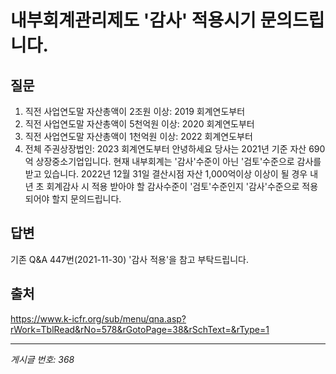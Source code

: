 # 내부회계관리제도 '감사' 적용시기 문의드립니다.

## 질문
1) 직전 사업연도말 자산총액이 2조원 이상: 2019 회계연도부터
2) 직전 사업연도말 자산총액이 5천억원 이상: 2020 회계연도부터
3) 직전 사업연도말 자산총액이 1천억원 이상: 2022 회계연도부터
4) 전체 주권상장법인: 2023 회계연도부터
안녕하세요 당사는 2021년 기준 자산 690억 상장중소기업입니다.
현재 내부회계는 '감사'수준이 아닌 '검토'수준으로 감사를 받고 있습니다.
2022년 12월 31일 결산시점 자산 1,000억이상 이상이 될 경우 내년 초 회계감사 시
적용 받아야 할 감사수준이 '검토'수준인지 '감사'수준으로 적용되어야 할지 문의드립니다.

## 답변
기존 Q&A 447번(2021-11-30) '감사 적용'을 참고 부탁드립니다.

## 출처
https://www.k-icfr.org/sub/menu/qna.asp?rWork=TblRead&rNo=578&rGotoPage=38&rSchText=&rType=1

---
*게시글 번호: 368*
